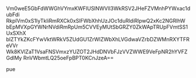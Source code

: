 Vm0weE5GbFdWWGhVYmxKWFlUSlNWVll3WkRSV2JHeFZVMnhPYWxac1dubFdi
RkpIVm0xS1IyTkliRmRXCk0xSlFWbXhhUzJOc1duRldiRlpwQ2xKc2NGRlhW
bEpMVXpGYWNrNVdiRmRpUm5CVVEyMUtSbGRZY0ZkWApTRUpFVmtSS1UxSXhX
blZTYkZKcFYwVktWRkV5ZUdGU1ZrWlZWbXhLVGdwaVZrbDZWMnRXYTFReVVr
Wk8KVlZaT1VsaFNSVmxzYUZOT2JHdDNVbFJzVVZWWE9VeFpNR2hYVFZGdlMy
RnVWbmtLQ25oeFpBPT0KCnJzeA==

pue